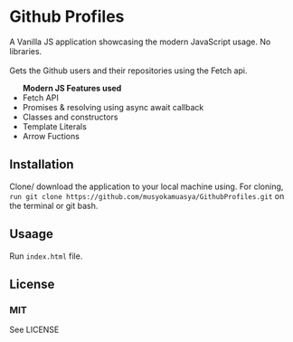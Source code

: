 # Github Profiles
A Vanilla JS application showcasing the modern JavaScript usage. No libraries. <br> <br>
Gets the Github users and their repositories using the Fetch api. <br>
<ul><b>Modern JS Features used</b>
<li>Fetch API</li>
<li>Promises & resolving using async await callback</li>
<li>Classes and constructors</li>
<li>Template Literals</li>
<li>Arrow Fuctions</li>
</ul>

## Installation
Clone/ download the application to your local machine using. For cloning, ```run git clone https://github.com/musyokamuasya/GithubProfiles.git``` on the terminal or git bash.

## Usaage
Run ```index.html``` file. 

## License
### MIT
See LICENSE

